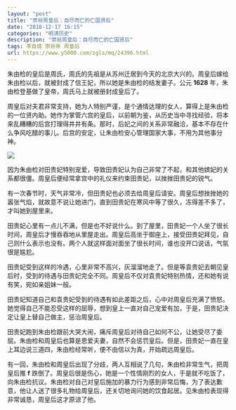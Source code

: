 ```yaml
---
layout: "post"
title: "崇祯周皇后：自尽而亡的亡国贤后"
date: "2018-12-17 16:15"
categories: "明清历史"
description: "崇祯周皇后：自尽而亡的亡国贤后"
tags: 李自成 崇祯帝 周皇后
url: https://www.y5000.com/zgls/mq/24396.html
---
```






朱由检的皇后是周氏，周氏的先祖是从苏州迁居到今天的北京大兴的。周皇后嫁给朱由检以后，就被封成了信王妃，所以她是朱由检的结发妻子。公元 **1628**
年，朱由检登基做了皇帝，周氏马上就被册封成皇后了。

周皇后对夫君非常支持，她为人特别严谨，是个通情达理的女人，算得上是朱由检的一位贤内助。她作为掌管六宫的皇后，以前朝为鉴，从历史当中寻找经验，将本来乱糟糟的后宫打理得井井有条。那时，后妃之间的关系非常融洽，基本不存在什么争风吃醋的事儿。后宫的安定，让朱由检安心管理国家大事，不用为其他事分神。

![](https://img.y5000.com/uploads/allimg/170727/12-1FHG62631340.jpg)

因为朱由检对田贵妃特别宠爱，导致田贵妃认为自己非常了不起，和其他嫔妃的关系都很僵。周皇后便经常拿宫中的礼仪来约束田贵妃，以挫挫田贵妃的锐气。

有一次春节时，天气非常冷，但田贵妃也必须去给周皇后请安。周皇后想挫挫她的嚣张气焰，就故意不说让她进门，直到田贵妃在寒风中等了很久，冻得差不多了，才叫她到屋里来。

田贵妃心里有一点儿不满，但是也不好说什么。到了屋里，田贵妃一个人坐了很长时间，周皇后才慢吞吞地从里屋走出。周皇后高坐于御座上，接受田贵妃拜见，自己则什么表示也没有。两个人就这样面对面坐了很长时间，谁也没开口说话，气氛很是尴尬。

田贵妃受到这样的冷遇，心里非常不高兴，灰溜溜地走了。但是等袁贵妃去朝见皇后时，受到的待遇与田贵妃完全不同。周皇后不仅对袁贵妃特别热情，还和她有说有笑，宛如亲姐妹一般。

田贵妃知道自己和袁贵妃受到的待遇有如此差距之后，心中对周皇后充满了愤怒。她觉得自己不能忍受这样的屈辱，想到皇上一直对自己宠爱有加，于是，田贵妃决定让皇上替自己做主，惩治周皇后。

田贵妃跑到朱由检跟前大哭大闹，痛斥周皇后对待自己如何不公，让她受尽了委屈。朱由检和周皇后也算是恩爱夫妻，自然不会惩罚皇后。但是，田贵妃一直在皇上耳边说三道四，朱由检经常听，便不由信以为真，开始疏远周皇后。

有一回，朱由检和周皇后出现了分歧，两人互相说了几句，朱由检非常生气，把周皇后推 **f**
跌倒了。周皇后很是伤心，她是一个性情刚烈的女人，于是就不吃饭了，向朱由检抗议。朱由检对自己对皇后施加的暴力行为感到非常后悔，为了表达歉意，他让人送了很多礼物给周皇后，还关切地询问她的饮食起居。见朱由检表现得非常诚恳，周皇后这才原谅了他。

